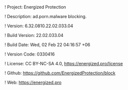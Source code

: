 ! Project: Energized Protection

! Description: ad.porn.malware blocking.

! Version: 6.32.0810.22.02.033.04

! Build Version: 22.02.033.04

! Build Date: Wed, 02 Feb 22 04:16:57 +06

! Version Code: 0330416

! License: CC BY-NC-SA 4.0, https://energized.pro/license

! Github: https://github.com/EnergizedProtection/block

! Web: https://energized.pro
